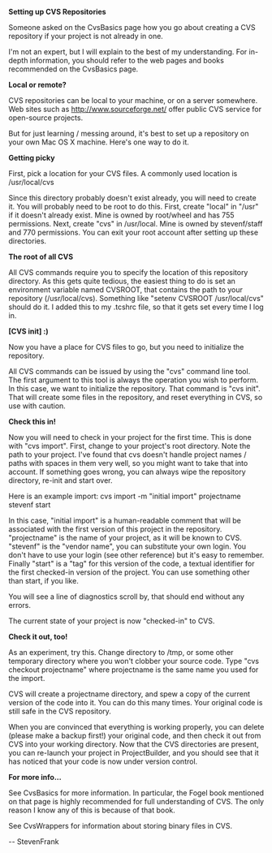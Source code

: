 

**Setting up CVS Repositories**

Someone asked on the CvsBasics page how you go about creating a CVS repository if your project is not already in one.

I'm not an expert, but I will explain to the best of my understanding.  For in-depth information, you should refer to the web pages and books recommended on the CvsBasics page.

**Local or remote?**

CVS repositories can be local to your machine, or on a server somewhere.  Web sites such as http://www.sourceforge.net/ offer public CVS service for open-source projects.

But for just learning / messing around, it's best to set up a repository on your own Mac OS X machine.  Here's one way to do it.

**Getting picky**

First, pick a location for your CVS files.  A commonly used location is /usr/local/cvs

Since this directory probably doesn't exist already, you will need to create it.  You will probably need to be root to do this.  First, create "local" in "/usr" if it doesn't already exist.  Mine is owned by root/wheel and has 755 permissions.  Next, create "cvs" in /usr/local.  Mine is owned by stevenf/staff and 770 permissions.  You can exit your root account after setting up these directories.

**The root of all CVS**

All CVS commands require you to specify the location of this repository directory.  As this gets quite tedious, the easiest thing to do is set an environment variable named CVSROOT, that contains the path to your repository (/usr/local/cvs).  Something like "setenv CVSROOT /usr/local/cvs" should do it.  I added this to my .tcshrc file, so that it gets set every time I log in.  

**[CVS init] :)**

Now you have a place for CVS files to go, but you need to initialize the repository.

All CVS commands can be issued by using the "cvs" command line tool.  The first argument to this tool is always the operation you wish to perform.  In this case, we want to initialize the repository.  That command is "cvs init".  That will create some files in the repository, and reset everything in CVS, so use with caution.

**Check this in!**

Now you will need to check in your project for the first time.  This is done with "cvs import".  First, change to your project's root directory.  Note the path to your project.  I've found that cvs doesn't handle project names / paths with spaces in them very well, so you might want to take that into account.  If something goes wrong, you can always wipe the repository directory, re-init and start over.

Here is an example import:  cvs import -m "initial import" projectname stevenf start

In this case, "initial import" is a human-readable comment that will be associated with the first version of this project in the repository.  "projectname" is the name of your project, as it will be known to CVS.  "stevenf" is the "vendor name", you can substitute your own login.  You don't have to use your login (see other reference) but it's easy to remember. Finally "start" is a "tag" for this version of the code, a textual identifier for the first checked-in version of the project.  You can use something other than start, if you like.

You will see a line of diagnostics scroll by, that should end without any errors.

The current state of your project is now "checked-in" to CVS.

**Check it out, too!**

As an experiment, try this.  Change directory to /tmp, or some other temporary directory where you won't clobber your source code.  Type "cvs checkout projectname" where projectname is the same name you used for the import.  

CVS will create a projectname directory, and spew a copy of the current version of the code into it.  You can do this many times.  Your original code is still safe in the CVS repository.

When you are convinced that everything is working properly, you can delete (please make a backup first!) your original code, and then check it out from CVS into your working directory.  Now that the CVS directories are present, you can re-launch your project in ProjectBuilder, and you should see that it has noticed that your code is now under version control.

**For more info...**

See CvsBasics for more information.  In particular, the Fogel book mentioned on that page is highly recommended for full understanding of CVS.  The only reason I know any of this is because of that book.

See CvsWrappers for information about storing binary files in CVS.

-- StevenFrank
